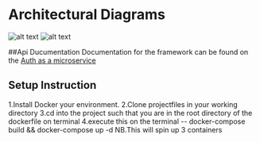 
# Architectural Diagrams

![alt text](https://github.com/nanakwafo/authmicroservice/blob/master/images/icon1.png "Logo Title Text 1")
![alt text](https://github.com/nanakwafo/authmicroservice/blob/master/images/icon2.png "Logo Title Text 1")

##Api Ducumentation
Documentation for the framework can be found on the [Auth as a microservice](https://documenter.getpostman.com/view/1213803/SzKPWhH9?version=latest)

## Setup Instruction

1.Install Docker your environment.
2.Clone projectfiles in your working directory
3.cd into the project such that you are in the root directory of the dockerfile on terminal
4.execute this on the terminal
  -- docker-compose build && docker-compose up -d
    NB.This will spin up 3 containers
